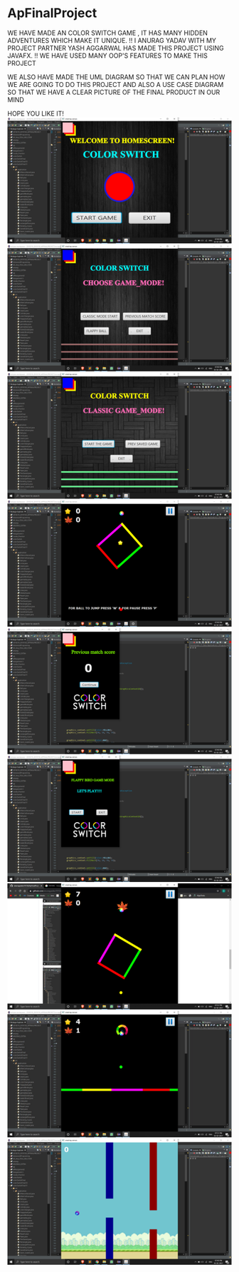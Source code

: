 # ApFinalProject
WE HAVE MADE AN COLOR SWITCH GAME , 
IT HAS MANY HIDDEN ADVENTURES WHICH MAKE IT UNIQUE. !!
I ANURAG YADAV WITH MY PROJECT PARTNER YASH AGGARWAL HAS MADE THIS PROJECT USING JAVAFX.  !!
WE HAVE USED MANY OOP'S FEATURES TO MAKE THIS PROJECT

WE ALSO HAVE MADE THE UML DIAGRAM SO THAT WE CAN PLAN HOW WE ARE GOING TO DO THIS PROJECT 
AND ALSO A USE CASE DIAGRAM SO THAT WE HAVE A CLEAR PICTURE OF THE FINAL PRODUCT IN OUR MIND


HOPE YOU LIKE IT!
![](apimages/1.png)
![](apimages/2.png)
![](apimages/3.png)
![](apimages/4.png)
![](apimages/5.png)
![](apimages/6.png)
![](apimages/9.png)
![](apimages/8.jpg)
![](apimages/7.png)
